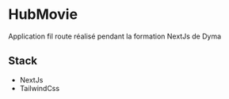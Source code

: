 # HubMovie

Application fil route réalisé pendant la formation NextJs de Dyma

## Stack
- NextJs
- TailwindCss


